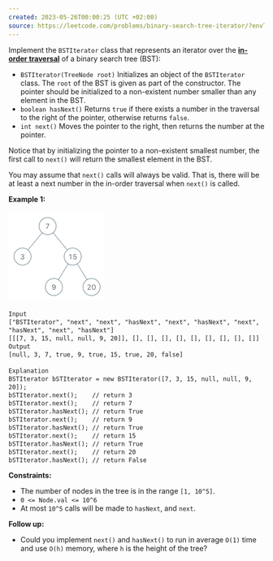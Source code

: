```yaml
---
created: 2023-05-26T00:00:25 (UTC +02:00)
source: https://leetcode.com/problems/binary-search-tree-iterator/?envType=study-plan&id=level-2
---
```

Implement the `BSTIterator` class that represents an iterator over the **[in-order traversal](https://en.wikipedia.org/wiki/Tree_traversal#In-order_(LNR))** of a binary search tree (BST):

-   `BSTIterator(TreeNode root)` Initializes an object of the `BSTIterator` class. The `root` of the BST is given as part of the constructor. The pointer should be initialized to a non-existent number smaller than any element in the BST.
-   `boolean hasNext()` Returns `true` if there exists a number in the traversal to the right of the pointer, otherwise returns `false`.
-   `int next()` Moves the pointer to the right, then returns the number at the pointer.

Notice that by initializing the pointer to a non-existent smallest number, the first call to `next()` will return the smallest element in the BST.

You may assume that `next()` calls will always be valid. That is, there will be at least a next number in the in-order traversal when `next()` is called.

**Example 1:**

![img.png](img.png)

```
Input
["BSTIterator", "next", "next", "hasNext", "next", "hasNext", "next", "hasNext", "next", "hasNext"]
[[[7, 3, 15, null, null, 9, 20]], [], [], [], [], [], [], [], [], []]
Output
[null, 3, 7, true, 9, true, 15, true, 20, false]

Explanation
BSTIterator bSTIterator = new BSTIterator([7, 3, 15, null, null, 9, 20]);
bSTIterator.next();    // return 3
bSTIterator.next();    // return 7
bSTIterator.hasNext(); // return True
bSTIterator.next();    // return 9
bSTIterator.hasNext(); // return True
bSTIterator.next();    // return 15
bSTIterator.hasNext(); // return True
bSTIterator.next();    // return 20
bSTIterator.hasNext(); // return False

```

**Constraints:**

-   The number of nodes in the tree is in the range `[1, 10^5]`.
-   `0 <= Node.val <= 10^6`
-   At most `10^5` calls will be made to `hasNext`, and `next`.

**Follow up:**

-   Could you implement `next()` and `hasNext()` to run in average `O(1)` time and use `O(h)` memory, where `h` is the height of the tree?
